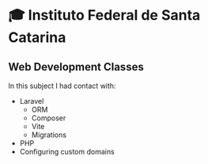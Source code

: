 # 🎓 Instituto Federal de Santa Catarina 
## Web Development Classes

In this subject I had contact with:

- Laravel
    - ORM
    - Composer
    - Vite
    - Migrations
- PHP
- Configuring custom domains
